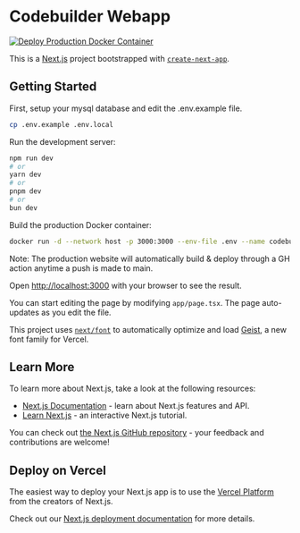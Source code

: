 # Codebuilder Webapp

[![Deploy Production Docker Container](https://github.com/codebuilderinc/codebuilder-frontend/actions/workflows/deploy-docker.yml/badge.svg)](https://github.com/codebuilderinc/codebuilder-frontend/actions/workflows/deploy-docker.yml)


This is a [Next.js](https://nextjs.org) project bootstrapped with [`create-next-app`](https://nextjs.org/docs/app/api-reference/cli/create-next-app).

## Getting Started

First, setup your mysql database and edit the .env.example file. 

```bash 
cp .env.example .env.local
```

Run the development server:

```bash
npm run dev
# or
yarn dev
# or
pnpm dev
# or
bun dev
```

Build the production Docker container:
```bash
docker run -d --network host -p 3000:3000 --env-file .env --name codebuilder-webapp codebuilder-webapp:latest
```

Note: The production website will automatically build & deploy through a GH action anytime a push is made to main.

Open [http://localhost:3000](http://localhost:3000) with your browser to see the result.

You can start editing the page by modifying `app/page.tsx`. The page auto-updates as you edit the file.

This project uses [`next/font`](https://nextjs.org/docs/app/building-your-application/optimizing/fonts) to automatically optimize and load [Geist](https://vercel.com/font), a new font family for Vercel.

## Learn More

To learn more about Next.js, take a look at the following resources:

- [Next.js Documentation](https://nextjs.org/docs) - learn about Next.js features and API.
- [Learn Next.js](https://nextjs.org/learn) - an interactive Next.js tutorial.

You can check out [the Next.js GitHub repository](https://github.com/vercel/next.js) - your feedback and contributions are welcome!

## Deploy on Vercel

The easiest way to deploy your Next.js app is to use the [Vercel Platform](https://vercel.com/new?utm_medium=default-template&filter=next.js&utm_source=create-next-app&utm_campaign=create-next-app-readme) from the creators of Next.js.

Check out our [Next.js deployment documentation](https://nextjs.org/docs/app/building-your-application/deploying) for more details.
